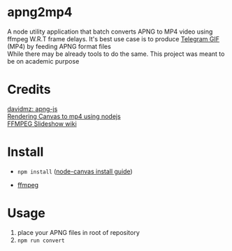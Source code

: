 # apng2mp4
A node utility application that batch converts APNG to MP4 video using ffmpeg W.R.T frame delays. It's best use case is to produce [Telegram GIF](https://telegram.org/blog/gif-revolution) (MP4) by feeding APNG format files  
While there may be already tools to do the same. This project was meant to be on academic purpose

# Credits
[davidmz: apng-js](https://github.com/davidmz/apng-js)  
[Rendering Canvas to mp4 using nodejs](https://scwu.io/blog/2015/09/11/Rendering-Canvas-to-mp4-using-nodejs/)  
[FFMPEG Slideshow wiki](https://trac.ffmpeg.org/wiki/Slideshow)

# Install
- `npm install` ([node-canvas install guide](https://github.com/Automattic/node-canvas))

- [ffmpeg](https://ffmpeg.org/)

# Usage
1. place your APNG files in root of repository
2. `npm run convert`
